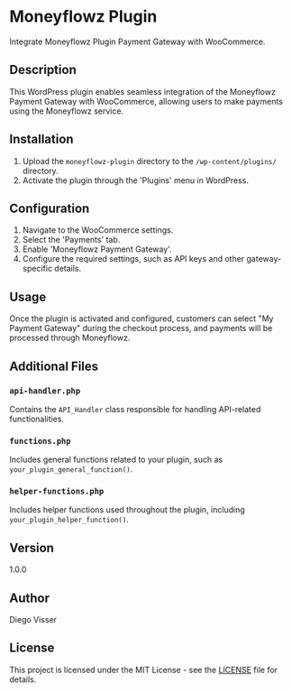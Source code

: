 # Moneyflowz Plugin

Integrate Moneyflowz Plugin Payment Gateway with WooCommerce.

## Description

This WordPress plugin enables seamless integration of the Moneyflowz Payment Gateway with WooCommerce, allowing users to make payments using the Moneyflowz service.

## Installation

1. Upload the `moneyflowz-plugin` directory to the `/wp-content/plugins/` directory.
2. Activate the plugin through the 'Plugins' menu in WordPress.

## Configuration

1. Navigate to the WooCommerce settings.
2. Select the 'Payments' tab.
3. Enable 'Moneyflowz Payment Gateway'.
4. Configure the required settings, such as API keys and other gateway-specific details.

## Usage

Once the plugin is activated and configured, customers can select "My Payment Gateway" during the checkout process, and payments will be processed through Moneyflowz.

## Additional Files

### `api-handler.php`

Contains the `API_Handler` class responsible for handling API-related functionalities.

### `functions.php`

Includes general functions related to your plugin, such as `your_plugin_general_function()`.

### `helper-functions.php`

Includes helper functions used throughout the plugin, including `your_plugin_helper_function()`.

## Version

1.0.0

## Author

Diego Visser

## License

This project is licensed under the MIT License - see the [LICENSE](LICENSE) file for details.

